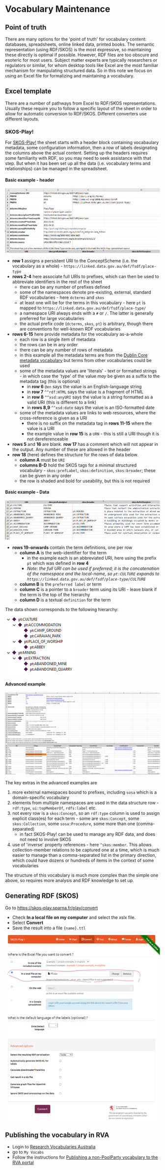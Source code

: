 # Vocabulary Maintenance 

## Point of truth

There are many options for the 'point of truth' for vocabulary content: databases, spreadsheets, online linked data, printed books. 
The semantic representation (using RDF/SKOS) is the most expressive, so maintaining these directly is optimal if possible. 
However, RDF files are too obscure and esoteric for most users. 
Subject matter experts are typically researchers or regulators or similar, for whom desktop tools like Excel are the most familiar mechanism for manipulating structured data. 
So in this note we focus on using an Excel file for formalizing and maintaining a vocabulary.  

## Excel template

There are a number of pathways from Excel to RDF/SKOS representations. 
Usually these require you to follow a specific layout of the sheet in order to allow for automatic conversion to RDF/SKOS. 
Different converters use different layouts. 

### SKOS-Play! 

For [SKOS-Play!](https://skos-play.sparna.fr/play/convert) the sheet starts with a header block containing vocabaulary metadata, some configuration information, then a row of labels designating the columns above the actual content. 
Setting up the headers requires some familiarity with RDF, so you may need to seek assistance with that step. 
But when it has been set up all the data (i.e. vocabulary terms and relationships) can be managed in the spreadsheet. 

#### Basic example - header

[![basic SKOS example - header](./images/PT0-skos-play-header.png)](./codelists/PT.xslx)

- **row 1** assigns a persistent URI to the ConceptScheme (i.e. the vocabulary as a whole) - `https://linked.data.gov.au/def/fsdf/place-type` 
- **rows 2-4** here associate full URIs to prefixes, which can then be used to abbreviate identifiers in the rest of the sheet 
    - there can be any number of prefixes defined
    - some of the namespaces denote pre-existing, external, standard RDF vocabularies - here `dcterms` and `skos`
    - at least one will be for the terms in this vocabulary - here `pt` is mapped to `https://linked.data.gov.au/def/fsdf/place-type/`
    - a namespace URI always ends with a `#` or `/`. The latter is generally preferred for large vocabularies
    - the actual prefix code (`dcterms`, `skos`, `pt`) is arbitrary, though there are conventions for well-known RDF vocabularies
- **rows 6-15** here provide metadata for the vocabulary as-a-whole
    - each row is a single item of metadata
    - the rows can be in any order
    - there can be any number of rows of metadata
    - in this example all the metadata terms are from the [Dublin Core metadata vocabulary](https://dublincore.org/specifications/dublin-core/dcmi-terms/) but terms from other vocabularies could be used
    - some of the metadata values are 'literals' - text or formatted strings - in which case the 'type' of the value _may_ be given as a suffix to the metadata tag (this is optional)
       - in **row 6** `@en` says the value is an English-language string
       - in **row 7** `^^rdf:HTML` says the value is a fragment of HTML
       - in **row 8** `^^xsd:anyURI` says the value is a string formatted as a valid URI (this is different to a link)
       - in **rows 8,9** `^^xsd:date` says the value is an ISO-formatted date
    - some of the metadata values are links to web resources, where the cross-reference is given as a URI
       - there is no suffix on the metadata tag in **rows 11-15** where the value is a URI
       - the example value in **row 15** is a `URN` - this is still a URI though it is not dereferenceable
- **rows 5** and **16** are blank. **row 17** has a comment which will not appear in the output. Any number of these are allowed in the header
- **row 18** (here) defines the structure for the rows of data below. 
    - **column A** must be `URI` 
    - **columns B-D** hold the SKOS tags for a minimal structured vocabulary - `skos:prefLabel`, `skos:definition`, `skos:broader`; these can be given in any order
    - the row is shaded and bold for useability, but this is not required

#### Basic example - Data 

[![basic SKOS example - data](./images/PT0-skos-play-data.png)](./codelists/PT.xslx)

- **rows 19-onwards** contain the term definitions, one per row
    - **column A** is the web-identifier for the term  
        - in the example each is an abbreviated URI, here using the prefix `pt` which was defined in **row 4** 
        - _Note: the full URI can be used if preferred; it is the concatenation of the namespace and the local-name, so `pt:CULTURE` expands to `https://linked.data.gov.au/def/fsdf/place-type/CULTURE`_
    - **column B** is the `preferred label` or term 
    - **column C** is a pointer to a `broader` term using its URI - leave blank if the term is the top of the hierarchy
    - **column D** is a textual `definition` for the term 

The data shown corresponds to the following hierarchy:

![PT hierarchy](./images/PT-hierarchy.png) 

#### Advanced example

[![advanced SKOS + RDF example](./images/SCMA-skos-play.png)](scma.xslx)

The key extras in the advanced examples are 
1. more external namespaces bound to prefixes, including `sosa` which is a domain-specific vocabulary
2. elements from multiple namespaces are used in the data structure row - `rdf:type`, `ui:topMemberOf`, `rdfs:label` etc.
3. not every row is a `skos:Concept`, so an `rdf:type` column is used to assign explicit class(es) for each term - some are `skos:Concept`, some `skos:Collection`, some `sosa:Procedure`, some more than one (comma-separated)
    - in fact SKOS-Play! can be used to manage any RDF data, and does not need to involve SKOS
4. use of 'inverse' property references - here `^skos:member`. This allows collection-member relations to be captured one at a time, which is much easier to manage than a comma-separated list in the primary direction, which could have dozens or hundreds of items in the context of some vocabularies

The structure of this vocabulary is much more complex than the simple one above, so requires more analysis and RDF knowledge to set up. 

## Generating RDF (SKOS) 

Go to https://skos-play.sparna.fr/play/convert 
- Check **In a local file on my computer** and select the xslx file. 
- Select **Convert**
- Save the result into a file `{name}.ttl`

![SKOS-Play! convert screenshot](./images/SKOS-Play-1.png)

## Publishing the vocabulary in RVA

- Login to [Research Vocabularies Australia](https://vocabs.ardc.edu.au/vocabs/login) 
- go to `My Vocabs`
- Follow the instructions for [Publishing a non-PoolParty vocabulary to the RVA portal](https://documentation.ardc.edu.au/display/DOC/Publishing+a+non-PoolParty+vocabulary+to+the+RVA+portal)

